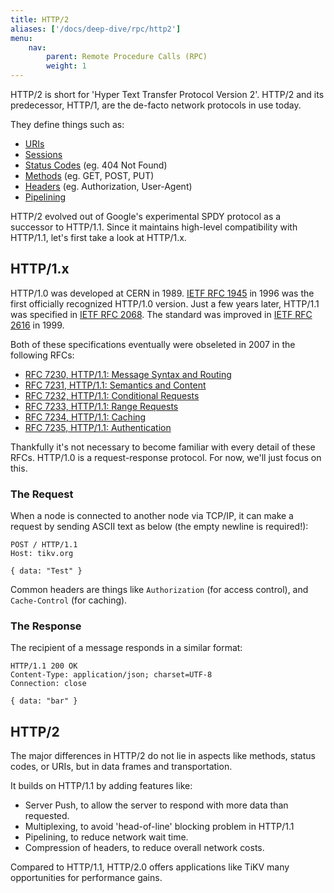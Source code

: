 ```yaml
---
title: HTTP/2
aliases: ['/docs/deep-dive/rpc/http2']
menu:
    nav:
        parent: Remote Procedure Calls (RPC)
        weight: 1
---
```

HTTP/2 is short for 'Hyper Text Transfer Protocol Version 2'. HTTP/2 and its predecessor,
HTTP/1, are the de-facto network protocols in use today.

They define things such as:

* [URIs]
* [Sessions]
* [Status Codes] (eg. 404 Not Found)
* [Methods] (eg. GET, POST, PUT)
* [Headers] (eg. Authorization, User-Agent)
* [Pipelining]

HTTP/2 evolved out of Google's experimental SPDY protocol as a successor to
HTTP/1.1. Since it maintains high-level compatibility with HTTP/1.1, let's first
take a look at HTTP/1.x.

## HTTP/1.x

HTTP/1.0 was developed at CERN in 1989. [IETF RFC 1945] in 1996 was the first
officially recognized HTTP/1.0 version. Just a few years later, HTTP/1.1 was
specified in [IETF RFC 2068]. The standard was improved in [IETF RFC 2616] in 1999.

Both of these specifications eventually were obseleted in 2007 in the following RFCs:

* [RFC 7230, HTTP/1.1: Message Syntax and Routing](https://tools.ietf.org/html/rfc7230)
* [RFC 7231, HTTP/1.1: Semantics and Content](https://tools.ietf.org/html/rfc7231)
* [RFC 7232, HTTP/1.1: Conditional Requests](https://tools.ietf.org/html/rfc7232)
* [RFC 7233, HTTP/1.1: Range Requests](https://tools.ietf.org/html/rfc7233)
* [RFC 7234, HTTP/1.1: Caching](https://tools.ietf.org/html/rfc7234)
* [RFC 7235, HTTP/1.1: Authentication](https://tools.ietf.org/html/rfc7235)

Thankfully it's not necessary to become familiar with every detail of these
RFCs. HTTP/1.0 is a request-response protocol. For now, we'll just focus on this.

### The Request

When a node is connected to another node via TCP/IP, it can make a request by
sending ASCII text as below (the empty newline is required!):

```HTTP
POST / HTTP/1.1
Host: tikv.org

{ data: "Test" }
```

Common headers are things like `Authorization` (for access control), and
`Cache-Control` (for caching).

### The Response

The recipient of a message responds in a similar format:

```HTTP
HTTP/1.1 200 OK
Content-Type: application/json; charset=UTF-8
Connection: close

{ data: "bar" }
```

## HTTP/2

The major differences in HTTP/2 do not lie in aspects like methods, status codes, or
URIs, but in data frames and transportation.

It builds on HTTP/1.1 by adding features like:

* Server Push, to allow the server to respond with more data than requested.
* Multiplexing, to avoid 'head-of-line' blocking problem in HTTP/1.1
* Pipelining, to reduce network wait time.
* Compression of headers, to reduce overall network costs.

Compared to HTTP/1.1, HTTP/2.0 offers applications like TiKV many opportunities
for performance gains.

[IETF RFC 1945]: https://tools.ietf.org/html/rfc1945
[IETF RFC 2068]: https://tools.ietf.org/html/rfc2068
[IETF RFC 2616]: https://tools.ietf.org/html/rfc2616
[IETF RFC 7230]: https://tools.ietf.org/html/rfc7230
[IETF RFC 7231]: https://tools.ietf.org/html/rfc7231
[IETF RFC 7232]: https://tools.ietf.org/html/rfc7232
[IETF RFC 7233]: https://tools.ietf.org/html/rfc7233
[IETF RFC 7234]: https://tools.ietf.org/html/rfc7234
[IETF RFC 7235]: https://tools.ietf.org/html/rfc7235
[URIs]: https://en.wikipedia.org/wiki/Uniform_Resource_Identifier
[Sessions]: https://en.wikipedia.org/wiki/Hypertext_Transfer_Protocol#HTTP_session
[Status Codes]: https://en.wikipedia.org/wiki/List_of_HTTP_status_codes
[Methods]: https://en.wikipedia.org/wiki/Hypertext_Transfer_Protocol#Request_methods
[Headers]: https://en.wikipedia.org/wiki/List_of_HTTP_header_fields
[Pipelining]: https://en.wikipedia.org/wiki/HTTP_pipelining
